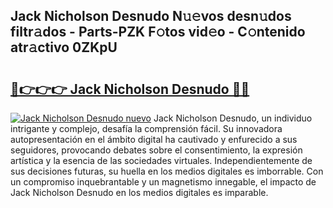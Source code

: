 ## Jack Nicholson Desnudo N𝚞𝚎vos desn𝚞dos filtr𝚊dos - Parts-PZK F𝚘tos vid𝚎o - C𝚘ntenido atr𝚊ctivo 0ZKpU

# <h2><a href="http://mbcz2d4.tromn.icu/?c=Jack+Nicholson+Desnudo">🔗👉👉👉 Jack Nicholson Desnudo 🔗🔗</a></h2>

[![Jack Nicholson Desnudo nuevo](https://i.imgur.com/pEAQMta.gif)](http://mbcz2d4.tromn.icu/?c=Jack+Nicholson+Desnudo)
Jack Nicholson Desnudo, un individuo intrigante y complejo, desafía la comprensión fácil. Su innovadora autopresentación en el ámbito digital ha cautivado y enfurecido a sus seguidores, provocando debates sobre el consentimiento, la expresión artística y la esencia de las sociedades virtuales. Independientemente de sus decisiones futuras, su huella en los medios digitales es imborrable. Con un compromiso inquebrantable y un magnetismo innegable, el impacto de Jack Nicholson Desnudo en los medios digitales es imparable.
